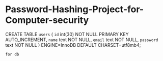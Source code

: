 # Password-Hashing-Project-for-Computer-security

CREATE TABLE `users` (
    `id` int(30) NOT NULL PRIMARY KEY AUTO_INCREMENT,
    `name` text NOT NULL,
    `email` text NOT NULL,
    `password` text NOT NULL
    ) ENGINE=InnoDB DEFAULT CHARSET=utf8mb4;
    
    for db 
